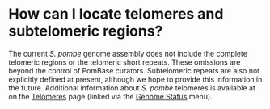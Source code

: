 # How can I locate telomeres and subtelomeric regions?
<!-- pombase_categories: Locating Genomic Regions -->

The current *S. pombe* genome assembly does not include the complete
telomeric regions or the telomeric short repeats. These omissions are
beyond the control of PomBase curators. Subtelomeric repeats are also
not explicitly defined at present, although we hope to provide this
information in the future. Additional information about *S.
pombe* telomeres is available at on the
[Telomeres](/status/telomeres) page (linked via the [Genome Status](/genome-status) menu).

